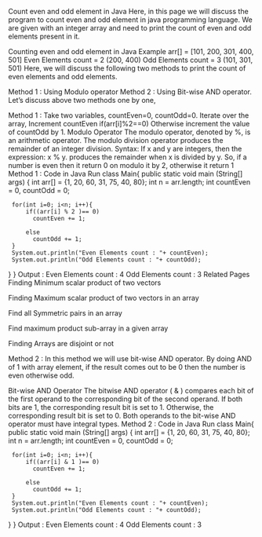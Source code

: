Count even and odd element in Java
Here, in this page we will discuss the program to count even and odd element in java programming language. We are given with an integer array and need to print the count of even and odd elements present in it.

Counting even and odd element in Java
Example
arr[] = [101, 200, 301, 400, 501]
Even Elements count = 2 (200, 400)
Odd Elements count = 3 (101, 301, 501)
Here, we will discuss the following two methods to print the count of even elements and odd elements.

Method 1 : Using Modulo operator
Method 2 : Using Bit-wise AND operator.
Let’s discuss above two methods one by one,

Method 1 :
Take two variables, countEven=0, countOdd=0.
Iterate over the array,
Increment countEven if(arr[i]%2==0)
Otherwise increment the value of countOdd by 1.
Modulo Operator
The modulo operator, denoted by %, is an arithmetic operator. The modulo division operator produces the remainder of an integer division. Syntax: If x and y are integers, then the expression: x % y. produces the remainder when x is divided by y.
So, if a number is even then it return 0 on modulo it by 2, otherwise it return 1
Method 1 : Code in Java
Run
class Main{
  public static void main (String[] args)
  {
     int arr[] = {1, 20, 60, 31, 75, 40, 80};
     int n = arr.length;
     int countEven = 0, countOdd = 0;

     for(int i=0; i<n; i++){
         if((arr[i] % 2 )== 0)
           countEven += 1;

         else
           countOdd += 1;
     }
     System.out.println("Even Elements count : "+ countEven);
     System.out.println("Odd Elements count : "+ countOdd);
  }
}
Output :
Even Elements count : 4
Odd Elements count : 3
Related Pages
Finding Minimum scalar product of two vectors

Finding Maximum scalar product of two vectors in an array

Find all Symmetric pairs in an array 

Find maximum product sub-array in a given array

Finding Arrays are disjoint or not

Method 2 :
In this method we will use bit-wise AND operator. By doing AND of 1 with array element, if the result comes out to be 0 then the number is even otherwise odd.

Bit-wise AND Operator
The bitwise AND operator ( & ) compares each bit of the first operand to the corresponding bit of the second operand. If both bits are 1, the corresponding result bit is set to 1.
Otherwise, the corresponding result bit is set to 0. Both operands to the bit-wise AND operator must have integral types.
Method 2 : Code in Java
Run
class Main{
  public static void main (String[] args)
  {
     int arr[] = {1, 20, 60, 31, 75, 40, 80};
     int n = arr.length;
     int countEven = 0, countOdd = 0;

     for(int i=0; i<n; i++){
         if((arr[i] & 1 )== 0)
           countEven += 1;

         else
           countOdd += 1;
     }
     System.out.println("Even Elements count : "+ countEven);
     System.out.println("Odd Elements count : "+ countOdd);
  }
}
Output :
Even Elements count : 4
Odd Elements count : 3
